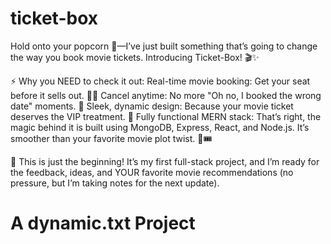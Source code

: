 # ticket-box
Hold onto your popcorn 🍿—I’ve just built something that’s going to change the way you book movie tickets. Introducing Ticket-Box! 🎬✨

⚡ Why you NEED to check it out:
Real-time movie booking: Get your seat before it sells out. 🏃💨
Cancel anytime: No more "Oh no, I booked the wrong date" moments. 🙈
Sleek, dynamic design: Because your movie ticket deserves the VIP treatment. 👑
Fully functional MERN stack: That’s right, the magic behind it is built using MongoDB, Express, React, and Node.js. It’s smoother than your favorite movie plot twist. 🎥🎟️

👀 This is just the beginning! It’s my first full-stack project, and I’m ready for the feedback, ideas, and YOUR favorite movie recommendations (no pressure, but I’m taking notes for the next update).

# A dynamic.txt Project

